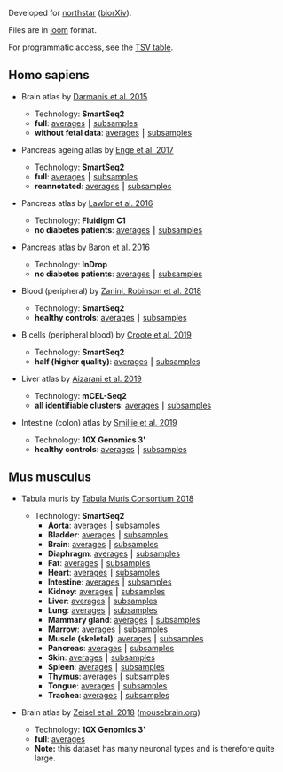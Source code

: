 Developed for [northstar](https://github.com/northstaratlas/northstar) ([biorXiv](https://www.biorxiv.org/content/10.1101/820928v1)).

Files are in [loom](http://loompy.org/) format.

For programmatic access, see the [TSV table](https://github.com/northstaratlas/atlas_landmarks/raw/master/table.tsv).

## Homo sapiens
- Brain atlas by [Darmanis et al. 2015](https://www.pnas.org/content/112/23/7285)
  - Technology: **SmartSeq2**
  - **full**: [averages](https://github.com/northstaratlas/atlas_landmarks/raw/master/data/averages/Darmanis_2015.loom) ⎮ [subsamples](https://github.com/northstaratlas/atlas_landmarks/raw/master/data/subsamples/Darmanis_2015.loom)
  - **without fetal data**: [averages](https://github.com/northstaratlas/atlas_landmarks/raw/master/data/averages/Darmanis_2015_nofetal.loom) ⎮ [subsamples](https://github.com/northstaratlas/atlas_landmarks/raw/master/data/subsamples/Darmanis_2015_nofetal.loom)

- Pancreas ageing atlas by [Enge et al. 2017](https://www.sciencedirect.com/science/article/pii/S009286741731053X?via%3Dihub)
  - Technology: **SmartSeq2**
  - **full**: [averages](https://github.com/northstaratlas/atlas_landmarks/raw/master/data/averages/Enge_2017.loom) ⎮ [subsamples](https://github.com/northstaratlas/atlas_landmarks/raw/master/data/subsamples/Enge_2017.loom)
  - **reannotated**: [averages](https://github.com/northstaratlas/atlas_landmarks/raw/master/data/averages/Enge_2017_manual_reannotation.loom) ⎮ [subsamples](https://github.com/northstaratlas/atlas_averages/raw/master/data/subsamples/Enge_2017_manual_reannotation.loom)

- Pancreas atlas by [Lawlor et al. 2016](https://genome.cshlp.org/content/27/2/208.short)
  - Technology: **Fluidigm C1**
  - **no diabetes patients**: [averages](https://github.com/northstaratlas/atlas_landmarks/raw/master/data/averages/Lawlor_2016.loom) ⎮ [subsamples](https://github.com/northstaratlas/atlas_landmarks/raw/master/data/subsamples/Lawlor_2016.loom)

- Pancreas atlas by [Baron et al. 2016](https://www.sciencedirect.com/science/article/pii/S2405471216302666?via%3Dihub)
  - Technology: **InDrop**
  - **no diabetes patients**: [averages](https://github.com/northstaratlas/atlas_landmarks/raw/master/data/averages/Baron_2016.loom) ⎮ [subsamples](https://github.com/northstaratlas/atlas_landmarks/raw/master/data/subsamples/Baron_2016.loom)

- Blood (peripheral) by [Zanini, Robinson et al. 2018](https://www.pnas.org/content/115/52/E12363.short)
  - Technology: **SmartSeq2**
  - **healthy controls**: [averages](https://github.com/northstaratlas/atlas_landmarks/raw/master/data/averages/Zanini_2018.loom) ⎮ [subsamples](https://github.com/northstaratlas/atlas_landmarks/raw/master/data/subsamples/Zanini_2018.loom)

- B cells (peripheral blood) by [Croote et al. 2019](https://science.sciencemag.org/content/362/6420/1306.editor-summary)
  - Technology: **SmartSeq2**
  - **half (higher quality)**: [averages](https://github.com/northstaratlas/atlas_landmarks/raw/master/data/averages/Croote_2018.loom) ⎮ [subsamples](https://github.com/northstaratlas/atlas_landmarks/raw/master/data/subsamples/Croote_2018.loom)

- Liver atlas by [Aizarani et al. 2019](https://www.nature.com/articles/s41586-019-1373-2)
  - Technology: **mCEL-Seq2**
  - **all identifiable clusters**: [averages](https://github.com/northstaratlas/atlas_landmarks/raw/master/data/averages/Aizaran_2019.loom) ⎮ [subsamples](https://github.com/northstaratlas/atlas_landmarks/raw/master/data/subsamples/Aizaran_2019.loom)
  
- Intestine (colon) atlas by [Smillie et al. 2019](https://www.sciencedirect.com/science/article/pii/S0092867419307329?via%3Dihub)
  - Technology: **10X Genomics 3'**
  - **healthy controls**: [averages](https://github.com/northstaratlas/atlas_landmarks/raw/master/data/averages/Smillie_2019.loom) ⎮ [subsamples](https://github.com/northstaratlas/atlas_landmarks/raw/master/data/subsamples/Smillie_2019.loom)
  
## Mus musculus
- Tabula muris by [Tabula Muris Consortium 2018](https://www.nature.com/articles/s41586-018-0590-4)
  - Technology: **SmartSeq2**
    - **Aorta**: [averages](https://github.com/northstaratlas/atlas_landmarks/raw/master/data/averages/Tabula_muris_2018_FACS_aorta.loom) ⎮ [subsamples](https://github.com/northstaratlas/atlas_landmarks/raw/master/data/subsamples/Tabula_muris_2018_FACS_aorta.loom)
    - **Bladder**: [averages](https://github.com/northstaratlas/atlas_landmarks/raw/master/data/averages/Tabula_muris_2018_FACS_bladder.loom) ⎮ [subsamples](https://github.com/northstaratlas/atlas_landmarks/raw/master/data/subsamples/Tabula_muris_2018_FACS_bladder.loom)
    - **Brain**: [averages](https://github.com/northstaratlas/atlas_landmarks/raw/master/data/averages/Tabula_muris_2018_FACS_brain.loom) ⎮ [subsamples](https://github.com/northstaratlas/atlas_landmarks/raw/master/data/subsamples/Tabula_muris_2018_FACS_brain.loom)
    - **Diaphragm**: [averages](https://github.com/northstaratlas/atlas_landmarks/raw/master/data/averages/Tabula_muris_2018_FACS_diaphragm.loom) ⎮ [subsamples](https://github.com/northstaratlas/atlas_landmarks/raw/master/data/subsamples/Tabula_muris_2018_FACS_diaphragm.loom)
    - **Fat**: [averages](https://github.com/northstaratlas/atlas_landmarks/raw/master/data/averages/Tabula_muris_2018_FACS_fat.loom) ⎮ [subsamples](https://github.com/northstaratlas/atlas_landmarks/raw/master/data/subsamples/Tabula_muris_2018_FACS_fat.loom)
    - **Heart**: [averages](https://github.com/northstaratlas/atlas_landmarks/raw/master/data/averages/Tabula_muris_2018_FACS_heart.loom) ⎮ [subsamples](https://github.com/northstaratlas/atlas_landmarks/raw/master/data/subsamples/Tabula_muris_2018_FACS_heart.loom)
    - **Intestine**: [averages](https://github.com/northstaratlas/atlas_landmarks/raw/master/data/averages/Tabula_muris_2018_FACS_intestine.loom) ⎮ [subsamples](https://github.com/northstaratlas/atlas_landmarks/raw/master/data/subsamples/Tabula_muris_2018_FACS_intestine.loom)
    - **Kidney**: [averages](https://github.com/northstaratlas/atlas_landmarks/raw/master/data/averages/Tabula_muris_2018_FACS_kidney.loom) ⎮ [subsamples](https://github.com/northstaratlas/atlas_landmarks/raw/master/data/subsamples/Tabula_muris_2018_FACS_kidney.loom)
    - **Liver**: [averages](https://github.com/northstaratlas/atlas_landmarks/raw/master/data/averages/Tabula_muris_2018_FACS_liver.loom) ⎮ [subsamples](https://github.com/northstaratlas/atlas_landmarks/raw/master/data/subsamples/Tabula_muris_2018_FACS_liver.loom)
    - **Lung**: [averages](https://github.com/northstaratlas/atlas_landmarks/raw/master/data/averages/Tabula_muris_2018_FACS_lung.loom) ⎮ [subsamples](https://github.com/northstaratlas/atlas_landmarks/raw/master/data/subsamples/Tabula_muris_2018_FACS_lung.loom)
    - **Mammary gland**: [averages](https://github.com/northstaratlas/atlas_landmarks/raw/master/data/averages/Tabula_muris_2018_FACS_mammary_gland.loom) ⎮ [subsamples](https://github.com/northstaratlas/atlas_landmarks/raw/master/data/subsamples/Tabula_muris_2018_FACS_mammary_gland.loom)
    - **Marrow**: [averages](https://github.com/northstaratlas/atlas_landmarks/raw/master/data/averages/Tabula_muris_2018_FACS_marrow.loom) ⎮ [subsamples](https://github.com/northstaratlas/atlas_landmarks/raw/master/data/subsamples/Tabula_muris_2018_FACS_marrow.loom)
    - **Muscle (skeletal)**: [averages](https://github.com/northstaratlas/atlas_landmarks/raw/master/data/averages/Tabula_muris_2018_FACS_muscle.loom) ⎮ [subsamples](https://github.com/northstaratlas/atlas_landmarks/raw/master/data/subsamples/Tabula_muris_2018_FACS_muscle.loom)
    - **Pancreas**: [averages](https://github.com/northstaratlas/atlas_landmarks/raw/master/data/averages/Tabula_muris_2018_FACS_pancreas.loom) ⎮ [subsamples](https://github.com/northstaratlas/atlas_landmarks/raw/master/data/subsamples/Tabula_muris_2018_FACS_pancreas.loom)
    - **Skin**: [averages](https://github.com/northstaratlas/atlas_landmarks/raw/master/data/averages/Tabula_muris_2018_FACS_skin.loom) ⎮ [subsamples](https://github.com/northstaratlas/atlas_landmarks/raw/master/data/subsample/Tabula_muris_2018_FACS_skin.loom)
    - **Spleen**: [averages](https://github.com/northstaratlas/atlas_landmarks/raw/master/data/averages/Tabula_muris_2018_FACS_spleen.loom) ⎮ [subsamples](https://github.com/northstaratlas/atlas_landmarks/raw/master/data/subsamples/Tabula_muris_2018_FACS_spleen.loom)
    - **Thymus**: [averages](https://github.com/northstaratlas/atlas_landmarks/raw/master/data/averages/Tabula_muris_2018_FACS_thymus.loom) ⎮ [subsamples](https://github.com/northstaratlas/atlas_landmarks/raw/master/data/subsamples/Tabula_muris_2018_FACS_thymus.loom)
    - **Tongue**: [averages](https://github.com/northstaratlas/atlas_landmarks/raw/master/data/averages/Tabula_muris_2018_FACS_tongue.loom) ⎮ [subsamples](https://github.com/northstaratlas/atlas_landmarks/raw/master/data/subsamples/Tabula_muris_2018_FACS_tongue.loom)
    - **Trachea**: [averages](https://github.com/northstaratlas/atlas_landmarks/raw/master/data/averages/Tabula_muris_2018_FACS_trachea.loom) ⎮ [subsamples](https://github.com/northstaratlas/atlas_landmarks/raw/master/data/subsamples/Tabula_muris_2018_FACS_trachea.loom)

- Brain atlas by [Zeisel et al. 2018](https://www.sciencedirect.com/science/article/pii/S009286741830789X?via%3Dihub) ([mousebrain.org](http://www.mousebrain.org))
  - Technology: **10X Genomics 3'**
  - **full**: [averages](https://storage.googleapis.com/linnarsson-lab-loom/l5_all.agg.loom)
  - **Note:** this dataset has many neuronal types and is therefore quite large.
